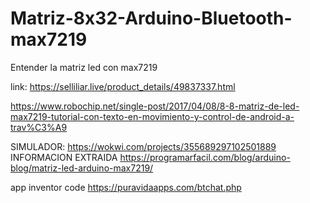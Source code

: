 # Matriz-8x32-Arduino-Bluetooth-max7219
Entender la matriz led con max7219

link: https://selliliar.live/product_details/49837337.html



https://www.robochip.net/single-post/2017/04/08/8-8-matriz-de-led-max7219-tutorial-con-texto-en-movimiento-y-control-de-android-a-trav%C3%A9


SIMULADOR:
https://wokwi.com/projects/355689297102501889
INFORMACION EXTRAIDA
https://programarfacil.com/blog/arduino-blog/matriz-led-arduino-max7219/

app inventor code
https://puravidaapps.com/btchat.php
